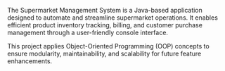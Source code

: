 The Supermarket Management System is a Java-based application designed to automate and streamline supermarket operations. It enables efficient product inventory tracking, billing, and customer purchase management through a user-friendly console interface.

This project applies Object-Oriented Programming (OOP) concepts to ensure modularity, maintainability, and scalability for future feature enhancements.
